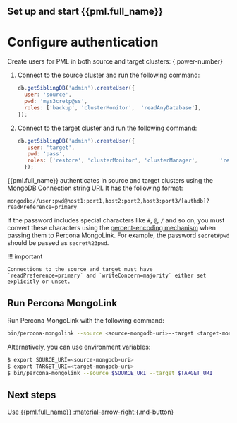 ## Set up and start {{pml.full_name}}

# Configure authentication

Create users for PML in both source and target clusters:
{.power-number}

1. Connect to the source cluster and run the following command:

    ```javascript
    db.getSiblingDB('admin').createUser({
      user: 'source',
      pwd: 'mys3cretp@ss',
      roles: ['backup', 'clusterMonitor',  'readAnyDatabase'],
    });
    ```

2. Connect to the target cluster and run the following command:

    ```javascript
    db.getSiblingDB('admin').createUser({
       user: 'target',
       pwd: 'pass',
       roles: ['restore', 'clusterMonitor', 'clusterManager',       'readWriteAnyDatabase'],
      });
    ```


{{pml.full_name}} authenticates in source and target clusters using the MongoDB Connection string URI. It has the following format:

```
mongodb://user:pwd@host1:port1,host2:port2,host3:port3/[authdb]?readPreference=primary
```

If the password includes special characters like `#`, `@`, `/` and so on, you must convert these characters using the [percent-encoding mechanism](https://datatracker.ietf.org/doc/html/rfc3986#section-2.1) when passing them to Percona MongoLink. For example, the password `secret#pwd` should be passed as `secret%23pwd`.

!!! important

    Connections to the source and target must have `readPreference=primary` and `writeConcern=majority` either set explicitly or unset.

## Run Percona MongoLink

Run Percona MongoLink with the following command:

```{.bash data-prompt="$"}
bin/percona-mongolink --source <source-mongodb-uri>--target <target-mongodb-uri>
```

Alternatively, you can use environment variables:

```{.bash data-prompt="$"}
$ export SOURCE_URI=<source-mongodb-uri>
$ export TARGET_URI=<target-mongodb-uri>
$ bin/percona-mongolink --source $SOURCE_URI --target $TARGET_URI
```

## Next steps

[Use {{pml.full_name}} :material-arrow-right:](usage.md){.md-button}